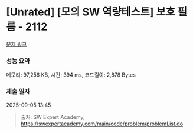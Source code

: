 # [Unrated] [모의 SW 역량테스트] 보호 필름 - 2112 

[문제 링크](https://swexpertacademy.com/main/code/problem/problemDetail.do?contestProbId=AV5V1SYKAaUDFAWu) 

### 성능 요약

메모리: 97,256 KB, 시간: 394 ms, 코드길이: 2,878 Bytes

### 제출 일자

2025-09-05 13:45



> 출처: SW Expert Academy, https://swexpertacademy.com/main/code/problem/problemList.do